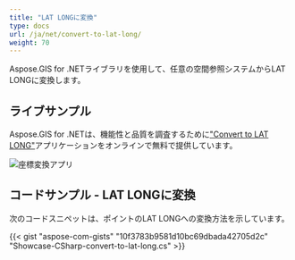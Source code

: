 ```yaml
---
title: "LAT LONGに変換"
type: docs
url: /ja/net/convert-to-lat-long/
weight: 70
---
```


Aspose.GIS for .NETライブラリを使用して、任意の空間参照システムからLAT LONGに変換します。

## **ライブサンプル**

Aspose.GIS for .NETは、機能性と品質を調査するために["Convert to LAT LONG"](https://products.aspose.app/gis/transformation/convert-to-lat-long)アプリケーションをオンラインで無料で提供しています。

![座標変換アプリ](transform-coordinates.png)

## **コードサンプル - LAT LONGに変換**

次のコードスニペットは、ポイントのLAT LONGへの変換方法を示しています。

{{< gist "aspose-com-gists" "10f3783b9581d10bc69dbada42705d2c" "Showcase-CSharp-convert-to-lat-long.cs" >}}
